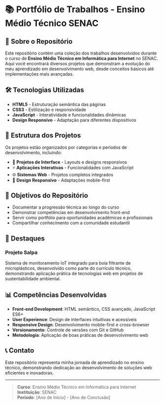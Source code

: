 # 📚 Portfólio de Trabalhos - Ensino Médio Técnico SENAC

## 📖 Sobre o Repositório

Este repositório contém uma coleção dos trabalhos desenvolvidos durante o curso de **Ensino Médio Técnico em Informática para Internet** no SENAC. Aqui você encontrará diversos projetos que demonstram a evolução do meu aprendizado em desenvolvimento web, desde conceitos básicos até implementações mais avançadas.

## 🛠️ Tecnologias Utilizadas

- **HTML5** - Estruturação semântica das páginas
- **CSS3** - Estilização e responsividade
- **JavaScript** - Interatividade e funcionalidades dinâmicas
- **Design Responsivo** - Adaptação para diferentes dispositivos

## 📂 Estrutura dos Projetos

Os projetos estão organizados por categorias e períodos de desenvolvimento, incluindo:

- 🎨 **Projetos de Interface** - Layouts e designs responsivos
- ⚡ **Aplicações Interativas** - Funcionalidades com JavaScript
- 🌐 **Sistemas Web** - Projetos completos integrados
- 📱 **Design Responsivo** - Adaptações mobile-first

## 🎯 Objetivos do Repositório

- Documentar a progressão técnica ao longo do curso
- Demonstrar competências em desenvolvimento front-end
- Servir como portfólio para oportunidades acadêmicas e profissionais
- Compartilhar conhecimento com a comunidade estudantil

## 🚀 Destaques

### Projeto Salpa
Sistema de monitoramento IoT integrado para boia filtrante de microplásticos, desenvolvido como parte do currículo técnico, demonstrando aplicação prática de tecnologias web em projetos de sustentabilidade ambiental.

## 📊 Competências Desenvolvidas

- **Front-end Development**: HTML semântico, CSS avançado, JavaScript ES6+
- **User Experience**: Design de interfaces intuitivas e acessíveis
- **Responsive Design**: Desenvolvimento mobile-first e cross-browser
- **Versionamento**: Controle de versões com Git e GitHub
- **Metodologia**: Aplicação de boas práticas de desenvolvimento web

## 📞 Contato

Este repositório representa minha jornada de aprendizado no ensino técnico, demonstrando dedicação ao desenvolvimento de soluções web eficientes e inovadoras.

---

> **Curso**: Ensino Médio Técnico em Informática para Internet  
> **Instituição**: SENAC  
> **Período**: [Ano de Início] - [Ano de Conclusão]

